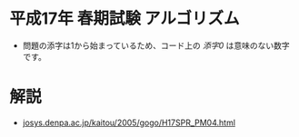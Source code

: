 # 平成17年 春期試験 アルゴリズム
- 問題の添字は1から始まっているため、コード上の *添字0* は意味のない数字です。

# 解説
- [josys\.denpa\.ac\.jp/kaitou/2005/gogo/H17SPR\_PM04\.html](http://josys.denpa.ac.jp/kaitou/2005/gogo/H17SPR_PM04.html)
